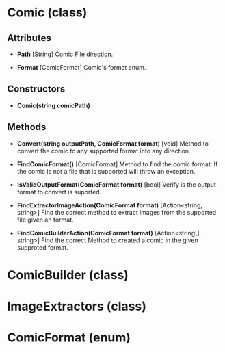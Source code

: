# Comic (class)

## Attributes

* **Path** [String]
Comic File direction.

* **Format** [ComicFormat]
Comic's format enum.

## Constructors

* **Comic(string comicPath)**

## Methods

* **Convert(string outputPath, ComicFormat format)** [void]
Method to convert the comic to any supported format into any direction.

* **FindComicFormat()** [ComicFormat]
Method to find the comic format. If the comic is not a file that is supported will throw an exception.

* **IsValidOutputFormat(ComicFormat format)** [bool]
Verify is the output format to convert is suported.

* **FindExtractorImageAction(ComicFormat format)** [Action<string, string>]
Find the correct method to extract images from the supported file given an format.

* **FindComicBuilderAction(ComicFormat format)** [Action<string[], string>]
Find the correct Method to created a comic in the given supproted format.

# ComicBuilder (class)

# ImageExtractors (class)

# ComicFormat (enum)